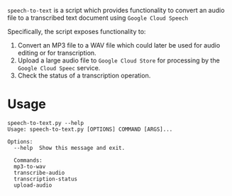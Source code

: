 `speech-to-text` is a script which provides functionality to convert an audio file to a transcribed text document using `Google Cloud Speech`

Specifically, the script exposes functionality to:

1. Convert an MP3 file to a WAV file which could later be used for audio editing or for transcription.
2. Upload a large audio file to `Google Cloud Store` for processing by the `Google Cloud Speec` service.
3. Check the status of a transcription operation.

# Usage
```
speech-to-text.py --help
Usage: speech-to-text.py [OPTIONS] COMMAND [ARGS]...

Options:
  --help  Show this message and exit.

  Commands:
  mp3-to-wav
  transcribe-audio
  transcription-status
  upload-audio
```

